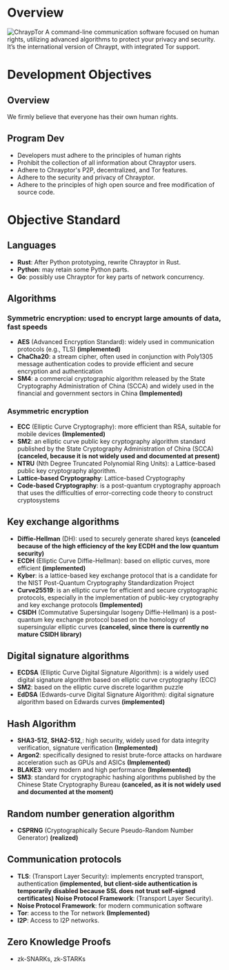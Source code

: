 # Overview
![ChraypTor](https://github.com/user-attachments/assets/4a0bd819-895b-455a-8827-003d51373ecb)
A command-line communication software focused on human rights, utilizing advanced algorithms to protect your privacy and security. It’s the international version of Chraypt, with integrated Tor support.

# Development Objectives
## Overview
We firmly believe that everyone has their own human rights.
## Program Dev
- Developers must adhere to the principles of human rights
- Prohibit the collection of all information about Chrayptor users.
- Adhere to Chrayptor's P2P, decentralized, and Tor features.
- Adhere to the security and privacy of Chrayptor.
- Adhere to the principles of high open source and free modification of source code.

# Objective Standard
## Languages
- **Rust**: After Python prototyping, rewrite Chrayptor in Rust.
- **Python**: may retain some Python parts.
- **Go**: possibly use Chrayptor for key parts of network concurrency.
## Algorithms
### Symmetric encryption: used to encrypt large amounts of data, fast speeds
- **AES** (Advanced Encryption Standard): widely used in communication protocols (e.g., TLS) **(implemented)**
- **ChaCha20**: a stream cipher, often used in conjunction with Poly1305 message authentication codes to provide efficient and secure encryption and authentication
- **SM4**: a commercial cryptographic algorithm released by the State Cryptography Administration of China (SCCA) and widely used in the financial and government sectors in China **(Implemented)**

### Asymmetric encryption
- **ECC** (Elliptic Curve Cryptography): more efficient than RSA, suitable for mobile devices **(Implemented)**
- **SM2**: an elliptic curve public key cryptography algorithm standard published by the State Cryptography Administration of China (SCCA) **(canceled, because it is not widely used and documented at present)**
- **NTRU** (Nth Degree Truncated Polynomial Ring Units): a Lattice-based public key cryptography algorithm.
- **Lattice-based Cryptography**: Lattice-based Cryptography
- **Code-based Cryptography**: is a post-quantum cryptography approach that uses the difficulties of error-correcting code theory to construct cryptosystems

## Key exchange algorithms
- **Diffie-Hellman** (DH): used to securely generate shared keys **(canceled because of the high efficiency of the key ECDH and the low quantum security)**
- **ECDH** (Elliptic Curve Diffie-Hellman): based on elliptic curves, more efficient **(implemented)**
- **Kyber**: is a lattice-based key exchange protocol that is a candidate for the NIST Post-Quantum Cryptography Standardization Project
- **Curve25519**: is an elliptic curve for efficient and secure cryptographic protocols, especially in the implementation of public-key cryptography and key exchange protocols **(Implemented)**
- **CSIDH** (Commutative Supersingular Isogeny Diffie-Hellman) is a post-quantum key exchange protocol based on the homology of supersingular elliptic curves **(canceled, since there is currently no mature CSIDH library)**

## Digital signature algorithms
- **ECDSA** (Elliptic Curve Digital Signature Algorithm): is a widely used digital signature algorithm based on elliptic curve cryptography (ECC)
- **SM2**: based on the elliptic curve discrete logarithm puzzle
- **EdDSA** (Edwards-curve Digital Signature Algorithm): digital signature algorithm based on Edwards curves **(implemented)**

## Hash Algorithm
- **SHA3-512**, **SHA2-512**,: high security, widely used for data integrity verification, signature verification **(Implemented)**
- **Argon2**: specifically designed to resist brute-force attacks on hardware acceleration such as GPUs and ASICs **(Implemented)**
- **BLAKE3**: very modern and high performance **(Implemented)**
- **SM3**: standard for cryptographic hashing algorithms published by the Chinese State Cryptography Bureau **(canceled, as it is not widely used and documented at the moment)**

## Random number generation algorithm
- **CSPRNG** (Cryptographically Secure Pseudo-Random Number Generator) **(realized)**

## Communication protocols
- **TLS**: (Transport Layer Security): implements encrypted transport, authentication **(implemented, but client-side authentication is temporarily disabled because SSL does not trust self-signed certificates)** **Noise Protocol Framework**: (Transport Layer Security).
- **Noise Protocol Framework**: for modern communication software
- **Tor**: access to the Tor network **(Implemented)**
- **I2P**: Access to I2P networks.

## Zero Knowledge Proofs
- zk-SNARKs, zk-STARKs
